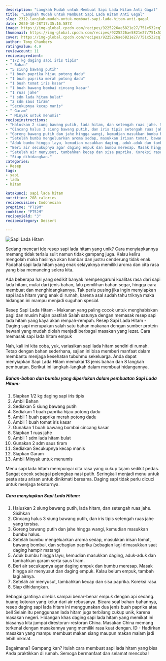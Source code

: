 ```yaml
---
description: "Langkah Mudah untuk Membuat Sapi Lada Hitam Anti Gagal"
title: "Langkah Mudah untuk Membuat Sapi Lada Hitam Anti Gagal"
slug: 2312-langkah-mudah-untuk-membuat-sapi-lada-hitam-anti-gagal
date: 2020-10-28T17:35:16.587Z
image: https://img-global.cpcdn.com/recipes/9225226ae5821e27/751x532cq70/sapi-lada-hitam-foto-resep-utama.jpg
thumbnail: https://img-global.cpcdn.com/recipes/9225226ae5821e27/751x532cq70/sapi-lada-hitam-foto-resep-utama.jpg
cover: https://img-global.cpcdn.com/recipes/9225226ae5821e27/751x532cq70/sapi-lada-hitam-foto-resep-utama.jpg
author: Tony Chambers
ratingvalue: 4.9
reviewcount: 11
recipeingredient:
- "1/2 kg daging sapi iris tipis"
- " Bahan"
- "5 siung bawang putih"
- "1 buah paprika hijau potong dadu"
- "1 buah paprika merah potong dadu"
- "1 buah tomat iris kasar"
- "1 buah bawang bombai cincang kasar"
- "1 ruas jahe"
- "1 sdm lada hitam bulat"
- "2 sdm saus tiram"
- "Secukupnya kecap manis"
- " Garam"
- " Minyak untuk menumis"
recipeinstructions:
- "Haluskan 2 siung bawang putih, lada hitam, dan setengah ruas jahe. Sisihkan"
- "Cincang halus 3 siung bawang putih, dan iris tipis setengah ruas jahe yang tersisa."
- "Goreng bawang putih dan jahe hingga wangi, kemudian masukkan bumbu halus."
- "Setelah bumbu mengeluarkan aroma sedap, masukkan irisan tomat, bawang bombai, dan sebagian paprika (sebagian lagi dimasukkan saat daging hampir matang)"
- "Aduk bumbu hingga layu, kemudian masukkan daging, aduk-aduk dan tambahkan garam serta saus tiram."
- "Beri air secukupnya agar daging empuk dan bumbu meresap. Masak hingga air menyusut dan daging empuk. Kalau belum empuk, tambah lagi airnya."
- "Setelah air menyusut, tambahkan kecap dan sisa paprika. Koreksi rasa."
- "Siap dihidangkan."
categories:
- Resep
tags:
- sapi
- lada
- hitam

katakunci: sapi lada hitam 
nutrition: 208 calories
recipecuisine: Indonesian
preptime: "PT19M"
cooktime: "PT52M"
recipeyield: "3"
recipecategory: Dessert

---
```



![Sapi Lada Hitam](https://img-global.cpcdn.com/recipes/9225226ae5821e27/751x532cq70/sapi-lada-hitam-foto-resep-utama.jpg)

Sedang mencari ide resep sapi lada hitam yang unik? Cara menyiapkannya memang tidak terlalu sulit namun tidak gampang juga. Kalau keliru mengolah maka hasilnya akan hambar dan justru cenderung tidak enak. Padahal sapi lada hitam yang enak selayaknya memiliki aroma dan cita rasa yang bisa memancing selera kita.

Ada beberapa hal yang sedikit banyak mempengaruhi kualitas rasa dari sapi lada hitam, mulai dari jenis bahan, lalu pemilihan bahan segar, hingga cara membuat dan menghidangkannya. Tak perlu pusing jika ingin menyiapkan sapi lada hitam yang enak di rumah, karena asal sudah tahu triknya maka hidangan ini mampu menjadi suguhan spesial.

Resep Sapi Lada Hitam - Makanan yang paling cocok untuk menghabiskan pagi dan musim hujan pastilah Salah satunya dengan memasak resep sapi lada hitam yang kaya akan rempah-rempah. Resep Sapi Lada Hitam - Daging sapi merupakan salah satu bahan makanan dengan sumber protein hewani yang mudah diolah menjadi berbagai masakan yang lezat. Cara memasak sapi lada hitam empuk


Nah, kali ini kita coba, yuk, variasikan sapi lada hitam sendiri di rumah. Tetap dengan bahan sederhana, sajian ini bisa memberi manfaat dalam membantu menjaga kesehatan tubuhmu sekeluarga. Anda dapat menyiapkan Sapi Lada Hitam memakai 13 jenis bahan dan 8 langkah pembuatan. Berikut ini langkah-langkah dalam membuat hidangannya.

<!--inarticleads1-->

##### Bahan-bahan dan bumbu yang diperlukan dalam pembuatan Sapi Lada Hitam:

1. Siapkan 1/2 kg daging sapi iris tipis
1. Ambil  Bahan
1. Sediakan 5 siung bawang putih
1. Sediakan 1 buah paprika hijau potong dadu
1. Ambil 1 buah paprika merah potong dadu
1. Ambil 1 buah tomat iris kasar
1. Gunakan 1 buah bawang bombai cincang kasar
1. Siapkan 1 ruas jahe
1. Ambil 1 sdm lada hitam bulat
1. Gunakan 2 sdm saus tiram
1. Sediakan Secukupnya kecap manis
1. Siapkan  Garam
1. Ambil  Minyak untuk menumis


Menu sapi lada hitam mempunyai cita rasa yang cukup tajam sedikit pedas. Sangat cocok sebagai pelengkap nasi putih. Seringkali menjadi menu untuk pesta atau arisan untuk dinikmati bersama. Daging sapi tidak perlu dicuci untuk menjaga teksturnya. 

<!--inarticleads2-->

##### Cara menyiapkan Sapi Lada Hitam:

1. Haluskan 2 siung bawang putih, lada hitam, dan setengah ruas jahe. Sisihkan
1. Cincang halus 3 siung bawang putih, dan iris tipis setengah ruas jahe yang tersisa.
1. Goreng bawang putih dan jahe hingga wangi, kemudian masukkan bumbu halus.
1. Setelah bumbu mengeluarkan aroma sedap, masukkan irisan tomat, bawang bombai, dan sebagian paprika (sebagian lagi dimasukkan saat daging hampir matang)
1. Aduk bumbu hingga layu, kemudian masukkan daging, aduk-aduk dan tambahkan garam serta saus tiram.
1. Beri air secukupnya agar daging empuk dan bumbu meresap. Masak hingga air menyusut dan daging empuk. Kalau belum empuk, tambah lagi airnya.
1. Setelah air menyusut, tambahkan kecap dan sisa paprika. Koreksi rasa.
1. Siap dihidangkan.


Sebagai gantinya direbis sampai benar-benar empuk dengan api sedang. buang kotoran yang kelur dari air rebusanya. Bicara soal bahan-bahannya, resep daging sapi lada hitam ini menggunakan dua jenis buah paprika atau bell Selain itu penggunaan lada hitam juga terbilang cukup unik, karena masakan negeri. Hidangan khas daging sapi lada hitam yang memikat ini biasanya kita jumpai direstoran-restoran China. Masakan China memang terkenal dengan masakannya yang memiliki rasa kuat dengan. ID - Hadirkan masakan yang mampu membuat makan siang maupun makan malam jadi lebih nikmat. 

Bagaimana? Gampang kan? Itulah cara membuat sapi lada hitam yang bisa Anda praktikkan di rumah. Semoga bermanfaat dan selamat mencoba!
